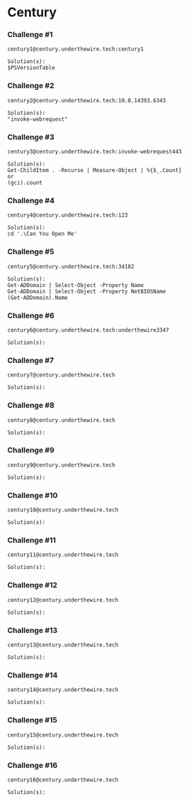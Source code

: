 # Century

### Challenge #1
```
century1@century.underthewire.tech:century1

Solution(s):
$PSVersionTable
```

### Challenge #2
```
century2@century.underthewire.tech:10.0.14393.6343

Solution(s):
"invoke-webrequest"
```

### Challenge #3
```
century3@century.underthewire.tech:invoke-webrequest443

Solution(s):
Get-ChildItem . -Recurse | Measure-Object | %{$_.Count}
or
(gci).count
```

### Challenge #4
```
century4@century.underthewire.tech:123

Solution(s):
cd '.\Can You Open Me'
```

### Challenge #5
```
century5@century.underthewire.tech:34182

Solution(s):
Get-ADDomain | Select-Object -Property Name
Get-ADDomain | Select-Object -Property NetBIOSName
(Get-ADDomain).Name
```

### Challenge #6
```
century6@century.underthewire.tech:underthewire3347

Solution(s):

```

### Challenge #7
```
century7@century.underthewire.tech

Solution(s):
```

### Challenge #8
```
century8@century.underthewire.tech

Solution(s):
```


### Challenge #9
```
century9@century.underthewire.tech

Solution(s):
```

### Challenge #10
```
century10@century.underthewire.tech

Solution(s):
```

### Challenge #11
```
century11@century.underthewire.tech

Solution(s):
```

### Challenge #12
```
century12@century.underthewire.tech

Solution(s):
```

### Challenge #13
```
century13@century.underthewire.tech

Solution(s):
```

### Challenge #14
```
century14@century.underthewire.tech

Solution(s):
```

### Challenge #15
```
century15@century.underthewire.tech

Solution(s):
```

### Challenge #16
```
century16@century.underthewire.tech

Solution(s):
```